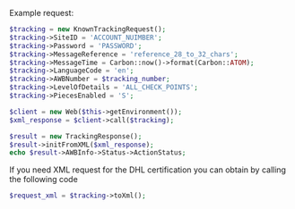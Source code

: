 Example request:
```php
$tracking = new KnownTrackingRequest();
$tracking->SiteID = 'ACCOUNT_NUIMBER';
$tracking->Password = 'PASSWORD';
$tracking->MessageReference = 'reference_28_to_32_chars';
$tracking->MessageTime = Carbon::now()->format(Carbon::ATOM);
$tracking->LanguageCode = 'en';
$tracking->AWBNumber = $tracking_number;
$tracking->LevelOfDetails = 'ALL_CHECK_POINTS';
$tracking->PiecesEnabled = 'S';

$client = new Web($this->getEnvironment());
$xml_response = $client->call($tracking);

$result = new TrackingResponse();
$result->initFromXML($xml_response);
echo $result->AWBInfo->Status->ActionStatus;
```

If you need XML request for the DHL certification you can obtain by calling the following code 
```php
$request_xml = $tracking->toXml();
```
